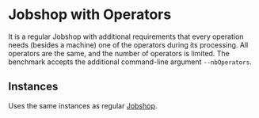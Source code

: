 # Jobshop with Operators

It is a regular Jobshop with additional requirements that every operation needs (besides a machine) one of the operators during its processing. All operators are the same, and the number of operators is limited. The benchmark accepts the additional command-line argument `--nbOperators`.

## Instances

Uses the same instances as regular [Jobshop](../jobshop/README.md).
